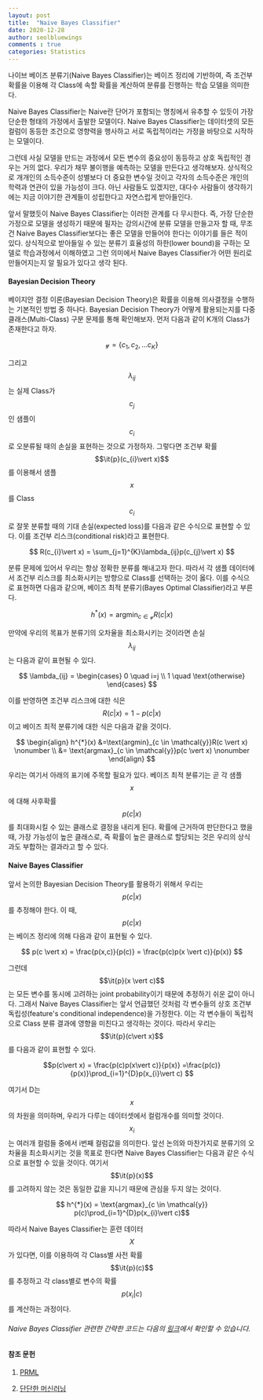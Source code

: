 ```yaml
---
layout: post
title:  "Naive Bayes Classifier"
date: 2020-12-28
author: seolbluewings
comments : true
categories: Statistics
---
```


나이브 베이즈 분류기(Naive Bayes Classifier)는 베이즈 정리에 기반하여, 즉 조건부 확률을 이용해 각 Class에 속할 확률을 계산하여 분류를 진행하는 학습 모델을 의미한다.

Naive Bayes Classifier는 Naive란 단어가 포함되는 명칭에서 유추할 수 있듯이 가장 단순한 형태의 가정에서 출발한 모델이다. Naive Bayes Classifier는 데이터셋의 모든 컬럼이 동등한 조건으로 영향력을 행사하고 서로 독립적이라는 가정을 바탕으로 시작하는 모델이다.

그런데 사실 모델을 만드는 과정에서 모든 변수의 중요성이 동등하고 상호 독립적인 경우는 거의 없다. 우리가 채무 불이행을 예측하는 모델을 만든다고 생각해보자. 상식적으로 개개인의 소득수준이 성별보다 더 중요한 변수일 것이고 각자의 소득수준은 개인의 학력과 연관이 있을 가능성이 크다. 아닌 사람들도 있겠지만, 대다수 사람들이 생각하기에는 지금 이야기한 관계들이 성립한다고 자연스럽게 받아들인다.

앞서 말했듯이 Naive Bayes Classifier는 이러한 관계를 다 무시한다. 즉, 가장 단순한 가정으로 모델을 생성하기 때문에 필자는 강의시간에 분류 모델을 만들고자 할 때, 무조건 Naive Bayes Classifier보다는 좋은 모델을 만들어야 한다는 이야기를 들은 적이 있다. 상식적으로 받아들일 수 있는 분류기 효율성의 하한(lower bound)을 구하는 모델로 학습과정에서 이해하였고 그런 의미에서 Naive Bayes Classifier가 어떤 원리로 만들어지는지 알 필요가 있다고 생각 된다.

#### Bayesian Decision Theory

베이지안 결정 이론(Bayesian Decision Theory)은 확률을 이용해 의사결정을 수행하는 기본적인 방법 중 하나다. Bayesian Decision Theory가 어떻게 활용되는지를 다중 클래스(Multi-Class) 구분 문제를 통해 확인해보자. 먼저 다음과 같이 K개의 Class가 존재한다고 하자.

$$ \mathcal{y} = \{c_{1},c_{2},...c_{K}\}$$

그리고 $$\lambda_{ij}$$는 실제 Class가 $$c_{j}$$인 샘플이 $$c_{i}$$로 오분류될 때의 손실을 표현하는 것으로 가정하자. 그렇다면 조건부 확률 $$\it{p}(c_{i}\vert x)$$ 를 이용해서 샘플 $$x$$를 Class $$c_{i}$$로 잘못 분류할 때의 기대 손실(expected loss)를 다음과 같은 수식으로 표현할 수 있다. 이를 조건부 리스크(conditional risk)라고 표현한다.

$$ R(c_{i}\vert x) = \sum_{j=1}^{K}\lambda_{ij}p(c_{j}\vert x) $$

분류 문제에 있어서 우리는 항상 정확한 분류를 해내고자 한다. 따라서 각 샘플 데이터에서 조건부 리스크를 최소화시키는 방향으로 Class를 선택하는 것이 옳다. 이를 수식으로 표현하면 다음과 같으며, 베이즈 최적 분류기(Bayes Optimal Classifier)라고 부른다.

$$ h^{*}(x) = \text{argmin}_{c \in \mathcal{y}} R(c\vert x)$$

만약에 우리의 목표가 분류기의 오차율을 최소화시키는 것이라면 손실 $$\lambda_{ij}$$는 다음과 같이 표현될 수 있다.

$$
\lambda_{ij} =
\begin{cases}
0 \quad i=j \\
1 \quad \text{otherwise}
\end{cases}
$$

이를 반영하면 조건부 리스크에 대한 식은 $$R(c\vert x) = 1- p(c \vert x)$$ 이고 베이즈 최적 분류기에 대한 식은 다음과 같을 것이다.

$$
\begin{align}
h^{*}(x) &=\text{argmin}_{c \in \mathcal{y}}R(c \vert x) \nonumber \\
&= \text{argmax}_{c \in \mathcal{y}}p(c \vert x) \nonumber
\end{align}
$$

우리는 여기서 아래의 표기에 주목할 필요가 있다. 베이즈 최적 분류기는 곧 각 샘플 $$x$$에 대해 사후확률 $$p(c\vert x)$$를 최대화시킬 수 있는 클래스로 결정을 내리게 된다. 확률에 근거하여 판단한다고 했을 때, 가장 가능성이 높은 클래스로, 즉 확률이 높은 클래스로 할당되는 것은 우리의 상식과도 부합하는 결과라고 할 수 있다.

#### Naive Bayes Classifier

앞서 논의한 Bayesian Decision Theory를 활용하기 위해서 우리는 $$p(c\vert x)$$를 추정해야 한다. 이 때, $$p(c \vert x)$$는 베이즈 정리에 의해 다음과 같이 표현될 수 있다.

$$
p(c \vert x) = \frac{p(x,c)}{p(c)} = \frac{p(c)p(x \vert c)}{p(x)}
$$

그런데 $$\it{p}(x \vert c)$$는 모든 변수를 동시에 고려하는 joint probability이기 때문에 추정하기 쉬운 값이 아니다. 그래서 Naive Bayes Classifier는 앞서 언급했던 것처럼 각 변수들의 상호 조건부 독립성(feature's conditional independence)을 가정한다. 이는 각 변수들이 독립적으로 Class 분류 결과에 영향을 미친다고 생각하는 것이다. 따라서 우리는 $$\it{p}(c\vert x)$$를 다음과 같이 표현할 수 있다.

$$p(c\vert x) = \frac{p(c)p(x\vert c)}{p(x)} =\frac{p(c)}{p(x)}\prod_{i=1}^{D}p(x_{i}\vert c) $$

여기서 D는 $$x$$의 차원을 의미하며, 우리가 다루는 데이터셋에서 컬럼개수를 의미할 것이다. $$x_{i}$$는 여러개 컬럼들 중에서 i번째 컬럼값을 의미한다. 앞선 논의와 마찬가지로 분류기의 오차율을 최소화시키는 것을 목표로 한다면 Naive Bayes Classifier는 다음과 같은 수식으로 표현할 수 있을 것이다. 여기서 $$\it{p}(x)$$를 고려하지 않는 것은 동일한 값을 지니기 때문에 관심을 두지 않는 것이다.

$$ h^{*}(x) = \text{argmax}_{c \in \mathcal{y}} p(c)\prod_{i=1}^{D}p(x_{i}\vert c)$$

따라서 Naive Bayes Classifier는 훈련 데이터 $$X$$가 있다면, 이를 이용하여 각 Class별 사전 확률 $$\it{p}(c)$$를 추정하고 각 class별로 변수의 확률 $$p(x_{i}\vert c)$$를 계산하는 과정이다.

###### Naive Bayes Classifier 관련한 간략한 코드는 다음의 [링크](https://github.com/seolbluewings/Python/blob/master/11.Naive%20Bayes%20Classifier.ipynb)에서 확인할 수 있습니다.

#### 참조 문헌
1. [PRML](http://users.isr.ist.utl.pt/~wurmd/Livros/school/Bishop%20-%20Pattern%20Recognition%20And%20Machine%20Learning%20-%20Springer%20%202006.pdf) <br>

2. [단단한 머신러닝](http://www.yes24.com/Product/Goods/88440860)
